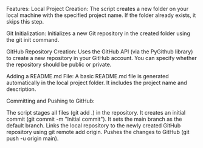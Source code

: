 Features:
Local Project Creation:
The script creates a new folder on your local machine with the specified project name. If the folder already exists, it skips this step.

Git Initialization:
Initializes a new Git repository in the created folder using the git init command.

GitHub Repository Creation:
Uses the GitHub API (via the PyGithub library) to create a new repository in your GitHub account. You can specify whether the repository should be public or private.

Adding a README.md File:
A basic README.md file is generated automatically in the local project folder. It includes the project name and description.

Committing and Pushing to GitHub:

The script stages all files (git add .) in the repository.
It creates an initial commit (git commit -m "Initial commit").
It sets the main branch as the default branch.
Links the local repository to the newly created GitHub repository using git remote add origin.
Pushes the changes to GitHub (git push -u origin main).
